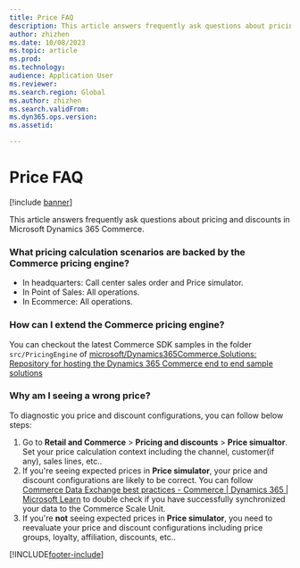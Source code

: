 ```yaml
---
title: Price FAQ
description: This article answers frequently ask questions about pricing and discounts in Microsoft Dynamics 365 Commerce.
author: zhizhen
ms.date: 10/08/2023
ms.topic: article
ms.prod:
ms.technology:
audience: Application User
ms.reviewer:
ms.search.region: Global
ms.author: zhizhen
ms.search.validFrom:
ms.dyn365.ops.version:
ms.assetid:

---
```


# Price FAQ

[!include [banner](../includes/banner.md)]

This article answers frequently ask questions about pricing and discounts in Microsoft Dynamics 365 Commerce.

### What pricing calculation scenarios are backed by the Commerce pricing engine?
- In headquarters: Call center sales order and Price simulator.
- In Point of Sales: All operations.
- In Ecommerce: All operations.

### How can I extend the Commerce pricing engine?
You can checkout the latest Commerce SDK samples in the folder `src/PricingEngine` of [microsoft\/Dynamics365Commerce\.Solutions\: Repository for hosting the Dynamics 365 Commerce end to end sample solutions](https://github.com/microsoft/Dynamics365Commerce.Solutions/ "microsoft/Dynamics365Commerce.Solutions: Repository for hosting the Dynamics 365 Commerce end to end sample solutions")

### Why am I seeing a wrong price?
To diagnostic you price and discount configurations, you can follow below steps:
1. Go to **Retail and Commerce** > **Pricing and discounts** > **Price simualtor**. Set your price calculation context including the channel, customer(if any), sales lines, etc..
1. If you're seeing expected prices in **Price simulator**, your price and discount configurations are likely to be correct. You can follow [Commerce Data Exchange best practices \- Commerce \| Dynamics 365 \| Microsoft Learn](dev-itpro/cdx-best-practices.md "Commerce Data Exchange best practices - Commerce | Dynamics 365 | Microsoft Learn") to double check if you have successfully synchronized your data to the Commerce Scale Unit.
1. If you're **not** seeing expected prices in **Price simulator**, you need to reevaluate your price and discount configurations including price groups, loyalty, affiliation, discounts, etc..

[!INCLUDE[footer-include](../includes/footer-banner.md)]
